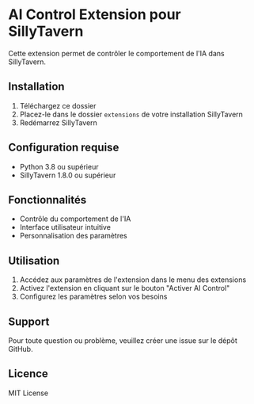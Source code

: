 # AI Control Extension pour SillyTavern

Cette extension permet de contrôler le comportement de l'IA dans SillyTavern.

## Installation

1. Téléchargez ce dossier
2. Placez-le dans le dossier `extensions` de votre installation SillyTavern
3. Redémarrez SillyTavern

## Configuration requise

- Python 3.8 ou supérieur
- SillyTavern 1.8.0 ou supérieur

## Fonctionnalités

- Contrôle du comportement de l'IA
- Interface utilisateur intuitive
- Personnalisation des paramètres

## Utilisation

1. Accédez aux paramètres de l'extension dans le menu des extensions
2. Activez l'extension en cliquant sur le bouton "Activer AI Control"
3. Configurez les paramètres selon vos besoins

## Support

Pour toute question ou problème, veuillez créer une issue sur le dépôt GitHub.

## Licence

MIT License 